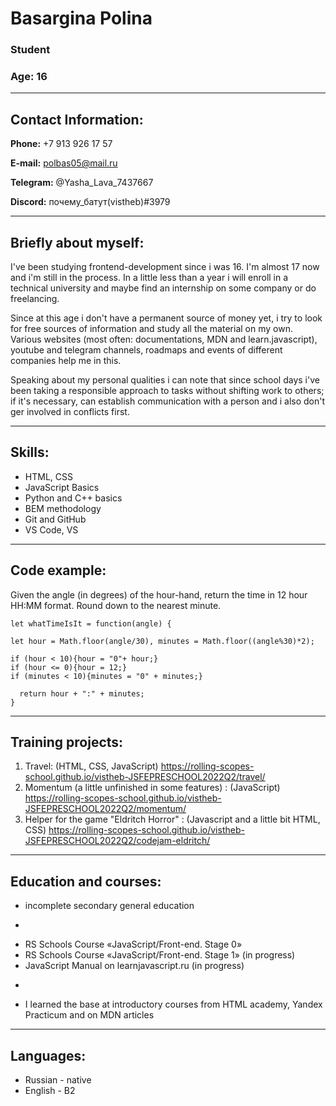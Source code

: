 # Basargina Polina
### Student
### Age: 16
****
## Contact Information:
**Phone:** +7 913 926 17 57

**E-mail:** polbas05@mail.ru

**Telegram:** @Yasha_Lava_7437667

**Discord:** почему_батут(vistheb)#3979
****
## Briefly about myself:
I've been studying frontend-development since i was 16. I'm almost 17 now and i'm still in the process. In a little less than a year i will enroll in a technical university and maybe find an internship on some company or do freelancing. 

Since at this age i don't have a permanent source of money yet, i try to look for free sources of information and study all the material on my own. Various websites (most often: documentations, MDN and learn.javascript), youtube and telegram channels, roadmaps and events of different companies help me in this. 

Speaking about my personal qualities i can note that since school days i've been taking a responsible approach to tasks without shifting work to others; if it's necessary, can establish communication with a person and i also don't ger involved in conflicts first.
****
## Skills:
- HTML, CSS
- JavaScript Basics
- Python and C++ basics
- BEM methodology
- Git and GitHub
- VS Code, VS
****
## Code example:
Given the angle (in degrees) of the hour-hand, return the time in 12 hour HH:MM format. Round down to the nearest minute.

```
let whatTimeIsIt = function(angle) {

let hour = Math.floor(angle/30), minutes = Math.floor((angle%30)*2);

if (hour < 10){hour = "0"+ hour;}
if (hour <= 0){hour = 12;}
if (minutes < 10){minutes = "0" + minutes;}

  return hour + ":" + minutes;
}
```
****
## Training projects:
1. Travel: (HTML, CSS, JavaScript) https://rolling-scopes-school.github.io/vistheb-JSFEPRESCHOOL2022Q2/travel/
2. Momentum (a little unfinished in some features) : (JavaScript) https://rolling-scopes-school.github.io/vistheb-JSFEPRESCHOOL2022Q2/momentum/
3. Helper for the game "Eldritch Horror" : (Javascript and a little bit HTML, CSS) https://rolling-scopes-school.github.io/vistheb-JSFEPRESCHOOL2022Q2/codejam-eldritch/
****
## Education and courses:
- incomplete secondary general education
*
- RS Schools Course «JavaScript/Front-end. Stage 0» 
- RS Schools Course «JavaScript/Front-end. Stage 1» (in progress)
- JavaScript Manual on learnjavascript.ru (in progress)
*
- I learned the base at introductory courses from HTML academy, Yandex Practicum and on MDN articles
****
## Languages:
- Russian - native
- English - B2
